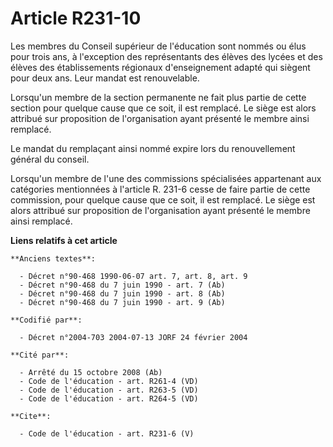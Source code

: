# Article R231-10

Les membres du Conseil supérieur de l'éducation sont nommés ou élus pour trois ans, à l'exception des représentants des
élèves des lycées et des élèves des établissements régionaux d'enseignement adapté qui siègent pour deux ans. Leur mandat est
renouvelable. 

Lorsqu'un membre de la section permanente ne fait plus partie de cette section pour quelque cause que ce soit, il est
remplacé. Le siège est alors attribué sur proposition de l'organisation ayant présenté le membre ainsi remplacé. 

Le mandat du remplaçant ainsi nommé expire lors du renouvellement général du conseil. 

Lorsqu'un membre de l'une des commissions spécialisées appartenant aux catégories mentionnées à l'article R. 231-6 cesse de
faire partie de cette commission, pour quelque cause que ce soit, il est remplacé. Le siège est alors attribué sur
proposition de l'organisation ayant présenté le membre ainsi remplacé.

**Liens relatifs à cet article**

	**Anciens textes**:

	  - Décret n°90-468 1990-06-07 art. 7, art. 8, art. 9
	  - Décret n°90-468 du 7 juin 1990 - art. 7 (Ab)
	  - Décret n°90-468 du 7 juin 1990 - art. 8 (Ab)
	  - Décret n°90-468 du 7 juin 1990 - art. 9 (Ab)

	**Codifié par**:

	  - Décret n°2004-703 2004-07-13 JORF 24 février 2004

	**Cité par**:

	  - Arrêté du 15 octobre 2008 (Ab)
	  - Code de l'éducation - art. R261-4 (VD)
	  - Code de l'éducation - art. R263-5 (VD)
	  - Code de l'éducation - art. R264-5 (VD)

	**Cite**:

	  - Code de l'éducation - art. R231-6 (V)
